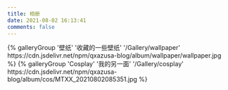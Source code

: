 ```yaml
---
title: 相册
date: 2021-08-02 16:13:41
comments: false
---
```

<div class="gallery-group-main">
{% galleryGroup '壁纸' '收藏的一些壁纸' '/Gallery/wallpaper' https://cdn.jsdelivr.net/npm/qxazusa-blog/album/wallpaper/wallpaper.jpg %}
{% galleryGroup 'Cosplay' '我的另一面' '/Gallery/cosplay' https://cdn.jsdelivr.net/npm/qxazusa-blog/album/cos/MTXX_20210802085351.jpg %}
</div>
